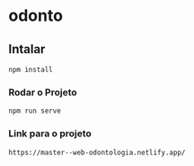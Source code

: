 # odonto

## Intalar 
```
npm install
```

### Rodar o Projeto
```
npm run serve
```

### Link para o projeto
```
https://master--web-odontologia.netlify.app/
